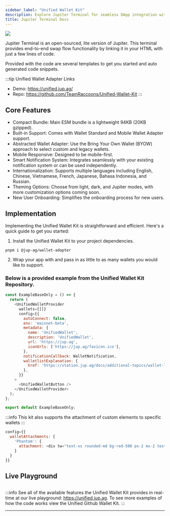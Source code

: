 ```yaml
---
sidebar_label: "Unified Wallet Kit"
description: Explore Jupiter Terminal for seamless DApp integration with a feature-rich API. Start now with easy templates and guides. Visit our demo!
title: Jupiter Terminal Docs
---
```


<head>
    <title>Unified Wallet Kit - A Powerful Wallet Integration Tool</title>
    <meta name="twitter:card" content="summary" />
</head>

<img src="/terminal/demo/terminal-hero.gif" />

Jupiter Terminal is an open-sourced, lite version of Jupiter. This terminal provides end-to-end swap flow functionality by linking it in your HTML with just a few lines of code.

Provided with the code are several templates to get you started and auto generated code snippets.

:::tip Unified Wallet Adapter Links
- Demo: https://unified.jup.ag/
- Repo: https://github.com/TeamRaccoons/Unified-Wallet-Kit
:::


## Core Features
- Compact Bundle: Main ESM bundle is a lightweight 94KB (20KB gzipped).
- Built-in Support: Comes with Wallet Standard and Mobile Wallet Adapter support.
- Abstracted Wallet Adapter: Use the Bring Your Own Wallet (BYOW) approach to select custom and legacy wallets.
- Mobile Responsive: Designed to be mobile-first.
- Smart Notification System: Integrates seamlessly with your existing notification system or can be used independently.
- Internationalization: Supports multiple languages including English, Chinese, Vietnamese, French, Japanese, Bahasa Indonesia, and Russian.
- Theming Options: Choose from light, dark, and Jupiter modes, with more customization options coming soon.
- New User Onboarding: Simplifies the onboarding process for new users.

## Implementation

Implementing the Unified Wallet Kit is straightforward and efficient. Here's a quick guide to get you started:

1. Install the Unified Wallet Kit to your project dependencies.
```
pnpm i @jup-ag/wallet-adapter
```

2. Wrap your app with <UnifiedWalletProvider /> and pass in as little to as many wallets you would like to support.

### Below is a provided example from the Unified Wallet Kit Repository.

```js
const ExampleBaseOnly = () => {
  return (
    <UnifiedWalletProvider
      wallets={[]}
      config={{
        autoConnect: false,
        env: 'mainnet-beta',
        metadata: {
          name: 'UnifiedWallet',
          description: 'UnifiedWallet',
          url: 'https://jup.ag',
          iconUrls: ['https://jup.ag/favicon.ico'],
        },
        notificationCallback: WalletNotification,
        walletlistExplanation: {
          href: 'https://station.jup.ag/docs/additional-topics/wallet-list',
        },
      }}
    >
      <UnifiedWalletButton />
    </UnifiedWalletProvider>
  );
};

export default ExampleBaseOnly;
```

:::info
This kit also supports the attachment of custom elements to specific wallets
:::

```js
config={{
  walletAttachments: { 
    'Phantom': {
      attachment: <div tw="text-xs rounded-md bg-red-500 px-2 mx-2 text-center">Auto Confirm</div>
    } 
  }
}}
```

## Live Playground
<image here>

:::info
See all of the available features the Unified Wallet Kit provides in real-time at our live playground: https://unified.jup.ag. To see more examples of how the code works view the Unified Github Wallet Kit.
:::

---
<br/>
<br/>
